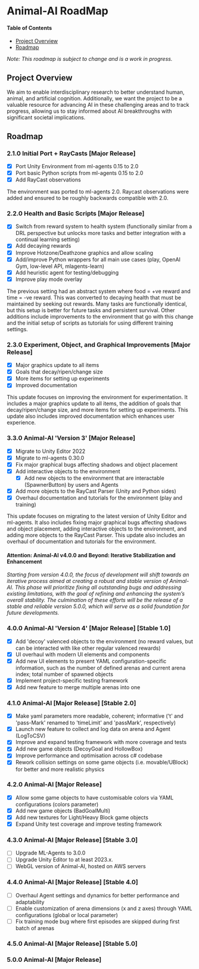 # Animal-AI RoadMap

#### Table of Contents

* [Project Overview](#project-overview)
* [Roadmap](#roadmap)

_Note: This roadmap is subject to change and is a work in progress._

## Project Overview

We aim to enable interdisciplinary research to better understand human, animal, and artificial cognition. Additionally, we want the project to be a valuable resource for advancing AI in these challenging areas and to track progress, allowing us to stay informed about AI breakthroughs with significant societal implications.

## Roadmap

### 2.1.0 Initial Port + RayCasts [Major Release]

* [x] Port Unity Environment from ml-agents 0.15 to 2.0
* [x] Port basic Python scripts from ml-agents 0.15 to 2.0
* [x] Add RayCast observations

The environment was ported to ml-agents 2.0. Raycast observations were added and ensured to be roughly backwards compatible with 2.0.

### 2.2.0 Health and Basic Scripts [Major Release]

* [x] Switch from reward system to health system (functionally similar from a DRL perspective but unlocks more tasks and better integration with a continual learning setting)
* [x] Add decaying rewards
* [x] Improve Hotzone/Deathzone graphics and allow scaling
* [x] Add/improve Python wrappers for all main use cases (play, OpenAI Gym, low-level API, mlagents-learn)
* [x] Add heuristic agent for testing/debugging
* [x] Improve play mode overlay

The previous setting had an abstract system where food = +ve reward and time = -ve reward. This was converted to decaying health that must be maintained by seeking out rewards. Many tasks are functionally identical, but this setup is better for future tasks and persistent survival. Other additions include improvements to the environment that go with this change and the initial setup of scripts as tutorials for using different training settings.

### 2.3.0 Experiment, Object, and Graphical Improvements [Major Release]

* [x] Major graphics update to all items
* [x] Goals that decay/ripen/change size
* [x] More items for setting up experiments
* [x] Improved documentation

This update focuses on improving the environment for experimentation. It includes a major graphics update to all items, the addition of goals that decay/ripen/change size, and more items for setting up experiments. This update also includes improved documentation which enhances user experience.

### 3.3.0 Animal-AI 'Version 3' [Major Release]

* [x] Migrate to Unity Editor 2022
* [x] Migrate to ml-agents 0.30.0
* [x] Fix major graphical bugs affecting shadows and object placement
* [x] Add interactive objects to the environment
    - [x] Add new objects to the environment that are interactable (SpawnerButton) by users and Agents
* [x] Add more objects to the RayCast Parser (Unity and Python sides)
* [x] Overhaul documentation and tutorials for the environment (play and training)

This update focuses on migrating to the latest version of Unity Editor and ml-agents. It also includes fixing major graphical bugs affecting shadows and object placement, adding interactive objects to the environment, and adding more objects to the RayCast Parser. This update also includes an overhaul of documentation and tutorials for the environment.

#### Attention: Animal-AI v4.0.0 and Beyond: Iterative Stabilization and Enhancement

_Starting from version 4.0.0, the focus of development will shift towards an iterative process aimed at creating a robust and stable version of Animal-AI. This phase will prioritize fixing all outstanding bugs and addressing existing limitations, with the goal of refining and enhancing the system’s overall stability. The culmination of these efforts will be the release of a stable and reliable version 5.0.0, which will serve as a solid foundation for future developments._

### 4.0.0 Animal-AI 'Version 4' [Major Release] [Stable 1.0]

* [x] Add 'decoy' valenced objects to the environment (no reward values, but can be interacted with like other regular valenced rewards)
* [x] UI overhaul with modern UI elements and components
* [x] Add new UI elements to present YAML configuration-specific information, such as the number of defined arenas and current arena index; total number of spawned objects
* [x] Implement project-specific testing framework
* [x] Add new feature to merge multiple arenas into one

### 4.1.0 Animal-AI [Major Release] [Stable 2.0]

* [x] Make yaml parameters more readable, coherent; informative ('t' and 'pass-Mark' renamed to 'timeLimit' and 'passMark', respectively)
* [x] Launch new feature to collect and log data on arena and Agent (LogToCSV)
* [x] Improve and expand testing framework with more coverage and tests
* [x] Add new game objects (DecoyGoal and HollowBox)
* [x] Improve performance and optimisation across c# codebase
* [x] Rework collision settings on some game objects (i.e. movable/UBlock) for better and more realistic physics

### 4.2.0 Animal-AI [Major Release]

* [x] Allow some game objects to have customisable colors via YAML configurations (colors parameter)
* [x] Add new game objects (BadGoalMulti)
* [x] Add new textures for Light/Heavy Block game objects
* [x] Expand Unity test coverage and improve testing framework

### 4.3.0 Animal-AI [Major Release] [Stable 3.0]

* [ ] Upgrade ML-Agents to 3.0.0
* [ ] Upgrade Unity Editor to at least 2023.x.
* [ ] WebGL version of Animal-AI, hosted on AWS servers

### 4.4.0 Animal-AI [Major Release] [Stable 4.0]

* [ ] Overhaul Agent settings and dynamics for better performance and adaptability
* [ ] Enable customization of arena dimensions (x and z axes) through YAML configurations (global or local parameter)
* [ ] Fix training mode bug where first episodes are skipped during first batch of arenas

### 4.5.0 Animal-AI [Major Release] [Stable 5.0]

### 5.0.0 Animal-AI [Major Release]